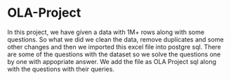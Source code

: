 # OLA-Project

In this project, we have given a data with 1M+ rows along with some questions. So what we did we clean the data, remove duplicates and some other changes
and then we imported this excel file into postgre sql. There are some of the questions with the dataset so we solve the questions one by one with appopriate answer.
We add the file as OLA Project sql along with the questions with their queries.
